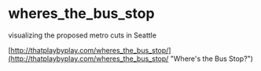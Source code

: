wheres_the_bus_stop
===================

visualizing the proposed metro cuts in Seattle

[http://thatplaybyplay.com/wheres_the_bus_stop/](http://thatplaybyplay.com/wheres_the_bus_stop/ "Where's the Bus Stop?")
